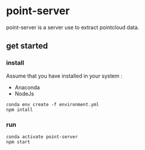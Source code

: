 # point-server
point-server is a server use to extract pointcloud data.

## get started


### install 

Assume that you have installed in your system :

 - Anaconda
 - NodeJs


```
conda env create -f environment.yml
npm intall
```

### run

```
conda activate point-server
npm start
```
